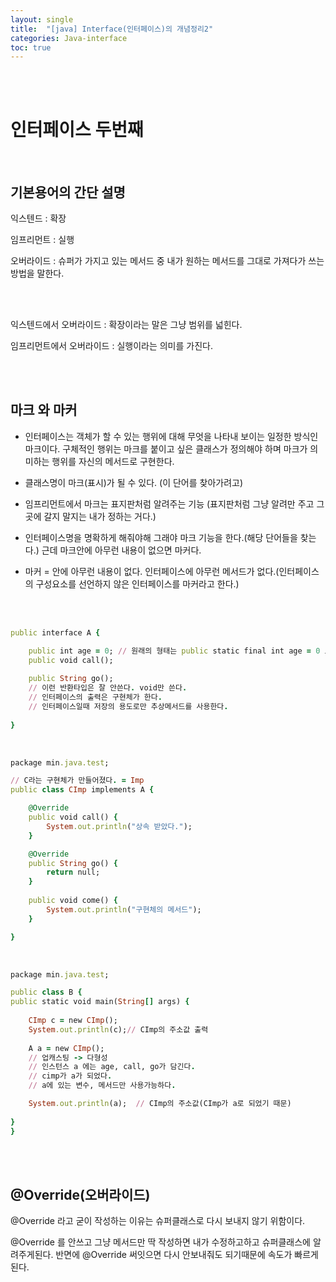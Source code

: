 ```yaml
---
layout: single
title:  "[java] Interface(인터페이스)의 개념정리2"
categories: Java-interface
toc: true
---
```

<br/><br/>

# 인터페이스 두번째 #

<br/>

## 기본용어의 간단 설명 ##

익스텐드 :  확장

임프리먼트 : 실행

오버라이드 : 슈퍼가 가지고 있는 메서드 중 내가 원하는 메서드를 그대로 가져다가 쓰는 방법을 말한다.
 
 <br/><br/>
 
익스텐드에서 오버라이드 : 확장이라는 말은 그냥 범위를 넓힌다. 

임프리먼트에서 오버라이드 : 실행이라는 의미를 가진다.

<br/><br/>

## 마크 와 마커 ##
- 인터페이스는 객체가 할 수 있는 행위에 대해 무엇을 나타내 보이는 일정한 방식인 마크이다. 구체적인 행위는 마크를 붙이고 싶은 클래스가 정의해야 하며 마크가 의미하는 행위를 자신의 메서드로 구현한다.

- 클래스명이 마크(표시)가 될 수 있다. (이 단어를 찾아가려고)

- 임프리먼트에서 마크는  표지판처럼 알려주는 기능 (표지판처럼 그냥 알려만 주고 그곳에 갈지 말지는 내가 정하는 거다.)

- 인터페이스명을 명확하게 해줘야해 그래야 마크 기능을 한다.(해당 단어들을 찾는다.) 근데 마크안에 아무런 내용이 없으면 마커다. 

- 마커 = 안에 아무런 내용이 없다. 인터페이스에 아무런 메서드가 없다.(인터페이스의 구성요소를 선언하지 않은 인터페이스를 마커라고 한다.)


<br/><br/>

```ruby
public interface A {

	public int age = 0; // 원래의 형태는 public static final int age = 0 으로 스태틱과 파이널이 생략되었음.
	public void call();
	
	public String go(); 
	// 이런 반환타입은 잘 안쓴다. void만 쓴다.
	// 인터페이스의 출력은 구현체가 한다. 
	// 인터페이스일때 저장의 용도로만 추상메서드를 사용한다.
	
}
```
<br/>

```ruby
package min.java.test;

// C라는 구현체가 만들어졌다. = Imp
public class CImp implements A {

	@Override
	public void call() {
		System.out.println("상속 받았다.");
	}

	@Override
	public String go() {
		return null;
	}
	
	public void come() {
		System.out.println("구현체의 메서드");
	}

}
```

<br/>

```ruby
package min.java.test;

public class B {
public static void main(String[] args) {
	
	CImp c = new CImp();
	System.out.println(c);// CImp의 주소값 출력
	
	A a = new CImp(); 
	// 업캐스팅 -> 다형성
	// 인스턴스 a 에는 age, call, go가 담긴다. 
	// cimp가 a가 되었다. 
	// a에 있는 변수, 메서드만 사용가능하다.

	System.out.println(a);  // CImp의 주소값(CImp가 a로 되었기 때문)
	
}
}
```
<br/><br/>

## @Override(오버라이드) ##
@Override 라고 굳이 작성하는 이유는 슈퍼클래스로 다시 보내지 않기 위함이다.

@Override 를 안쓰고 그냥 메서드만 딱 작성하면 내가 수정하고하고 슈퍼클래스에 알려주게된다. 반면에 @Override 써잇으면 다시 안보내줘도 되기때문에 속도가 빠르게된다.
